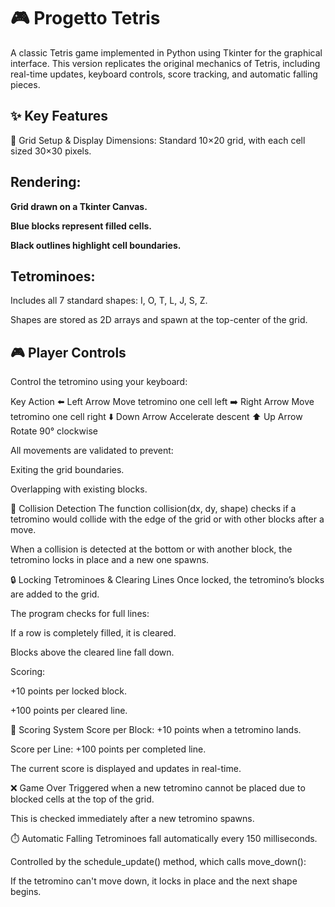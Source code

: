 # 🎮 Progetto Tetris
A classic Tetris game implemented in Python using Tkinter for the graphical interface. This version replicates the original mechanics of Tetris, including real-time updates, keyboard controls, score tracking, and automatic falling pieces.

## ✨ Key Features
🧱 Grid Setup & Display
Dimensions: Standard 10×20 grid, with each cell sized 30×30 pixels.

## Rendering:

**Grid drawn on a Tkinter Canvas.**

**Blue blocks represent filled cells.**

**Black outlines highlight cell boundaries.**

## Tetrominoes:

Includes all 7 standard shapes: I, O, T, L, J, S, Z.

Shapes are stored as 2D arrays and spawn at the top-center of the grid.

## 🎮 Player Controls
Control the tetromino using your keyboard:

Key	Action
⬅️ Left Arrow	Move tetromino one cell left
➡️ Right Arrow	Move tetromino one cell right
⬇️ Down Arrow	Accelerate descent
⬆️ Up Arrow	Rotate 90° clockwise

All movements are validated to prevent:

Exiting the grid boundaries.

Overlapping with existing blocks.

🧩 Collision Detection
The function collision(dx, dy, shape) checks if a tetromino would collide with the edge of the grid or with other blocks after a move.

When a collision is detected at the bottom or with another block, the tetromino locks in place and a new one spawns.

🔒 Locking Tetrominoes & Clearing Lines
Once locked, the tetromino’s blocks are added to the grid.

The program checks for full lines:

If a row is completely filled, it is cleared.

Blocks above the cleared line fall down.

Scoring:

+10 points per locked block.

+100 points per cleared line.

🧮 Scoring System
Score per Block: +10 points when a tetromino lands.

Score per Line: +100 points per completed line.

The current score is displayed and updates in real-time.

❌ Game Over
Triggered when a new tetromino cannot be placed due to blocked cells at the top of the grid.

This is checked immediately after a new tetromino spawns.

⏱️ Automatic Falling
Tetrominoes fall automatically every 150 milliseconds.

Controlled by the schedule_update() method, which calls move_down():

If the tetromino can't move down, it locks in place and the next shape begins.
